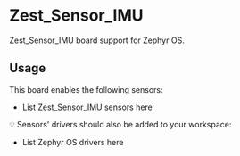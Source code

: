 # Zest_Sensor_IMU

Zest_Sensor_IMU board support for Zephyr OS.

## Usage
This board enables the following sensors:
- List Zest_Sensor_IMU sensors here

:bulb: Sensors' drivers should also be added to your workspace:
- List Zephyr OS drivers here
